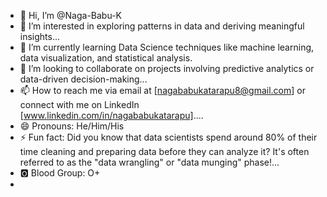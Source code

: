 - 👋 Hi, I’m @Naga-Babu-K
- 👀 I’m interested in exploring patterns in data and deriving meaningful insights...
- 🌱 I’m currently learning Data Science techniques like machine learning, data visualization, and statistical analysis.
- 💞️ I’m looking to collaborate on  projects involving predictive analytics or data-driven decision-making...
- 📫 How to reach me via email at [nagababukatarapu8@gmail.com] or connect with me on LinkedIn [www.linkedin.com/in/nagababukatarapu]....
- 😄 Pronouns: He/Him/His
- ⚡ Fun fact: Did you know that data scientists spend around 80% of their time cleaning and preparing data before they can analyze it? It's often referred to as the "data wrangling" or "data munging" phase!...
- 🅾️ Blood Group: O+
- 
<!---
Naga-Babu-K/Naga-Babu-K is a ✨ special ✨ repository because its `README.md` (this file) appears on your GitHub profile.
You can click the Preview link to take a look at your changes.
--->
